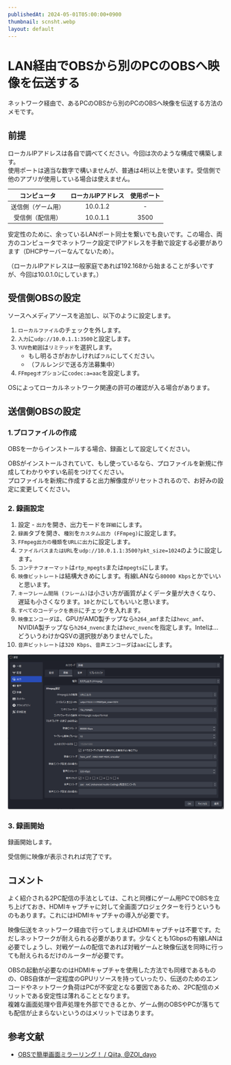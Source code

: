 ```yaml
---
publishedAt: 2024-05-01T05:00:00+0900
thumbnail: scnsht.webp
layout: default
---
```

# LAN経由でOBSから別のPCのOBSへ映像を伝送する

ネットワーク経由で、あるPCのOBSから別のPCのOBSへ映像を伝送する方法のメモです。

## 前提

ローカルIPアドレスは各自で調べてください。今回は次のような構成で構築します。  
使用ポートは適当な数字で構いませんが、普通は4桁以上を使います。受信側で他のアプリが使用している場合は使えません。

| コンピュータ | ローカルIPアドレス | 使用ポート |
|:-:|:-:|:-:|
| 送信側（ゲーム用） | 10.0.1.2 | - |
| 受信側（配信用） | 10.0.1.1 | 3500 |

安定性のために、余っているLANポート同士を繋いでも良いです。この場合、両方のコンピュータでネットワーク設定でIPアドレスを手動で設定する必要があります（DHCPサーバーなんてないため）。

（ローカルIPアドレスは一般家庭であれば192.168から始まることが多いですが、今回は10.0.1.0にしています。）

## 受信側OBSの設定
ソースへメディアソースを追加し、以下のように設定します。

1. `ローカルファイル`のチェックを外します。
2. `入力`に`udp://10.0.1.1:3500`と設定します。
3. `YUV色範囲`は`リミテッド`を選択します。
   * もし明るさがおかしければ`フル`にしてください。
   * （フルレンジで送る方法募集中）
4. `FFmpegオプション`に`codec:a=aac`を設定します。

OSによってローカルネットワーク関連の許可の確認が入る場合があります。

## 送信側OBSの設定
### 1.プロファイルの作成
OBSを一からインストールする場合、録画として設定してください。

OBSがインストールされていて、もし使っているなら、プロファイルを新規に作成してわかりやすい名前をつけてください。  
プロファイルを新規に作成すると出力解像度がリセットされるので、お好みの設定に変更してください。

### 2. 録画設定
1. 設定 - `出力`を開き、出力モードを`詳細`にします。
2. `録画`タブを開き、`種別`を`カスタム出力 (FFmpeg)`に設定します。
3. `FFmpeg出力の種類`を`URLに出力`に設定します。
4. `ファイルパスまたはURL`を`udp://10.0.1.1:3500?pkt_size=1024`のように設定します。
5. `コンテナフォーマット`は`rtp_mpegts`または`mpegts`にします。
6. `映像ビットレート`は結構大きめにします。有線LANなら`80000 Kbps`とかでいいと思います。
7. `キーフレーム間隔 (フレーム)`は小さい方が画質がよくデータ量が大きくなり、遅延も小さくなります。`10`とかにしてもいいと思います。
8. `すべてのコーデックを表示`にチェックを入れます。
9. `映像エンコーダ`は、GPUがAMD製チップなら`h264_amf`または`hevc_amf`、NVIDIA製チップなら`h264_nvenc`または`hevc_nvenc`を指定します。Intelは…どういうわけかQSVの選択肢がありませんでした。
10. `音声ビットレート`は`320 Kbps`、`音声エンコーダ`は`aac`にします。

![](src-settings.webp "送信側の設定")

### 3. 録画開始
録画開始します。

受信側に映像が表示されれば完了です。

## コメント
よく紹介される2PC配信の手法としては、これと同様にゲーム用PCでOBSを立ち上げておき、HDMIキャプチャに対して全画面プロジェクターを行うというものもあります。これにはHDMIキャプチャの導入が必要です。

映像伝送をネットワーク経由で行ってしまえばHDMIキャプチャは不要です。ただしネットワークが耐えられる必要があります。少なくとも1Gbpsの有線LANは必要でしょうし、対戦ゲームの配信であれば対戦ゲームと映像伝送を同時に行っても耐えられるだけのルーターが必要です。

OBSの起動が必要なのはHDMIキャプチャを使用した方法でも同様であるものの、OBS自体が一定程度のGPUリソースを持っていったり、伝送のためのエンコードやネットワーク負荷はPCが不安定となる要因であるため、2PC配信のメリットである安定性は薄れることとなります。  
複雑な画面処理や音声処理を外部でできるとか、ゲーム側のOBSやPCが落ちても配信が止まらないというのはメリットではあります。

## 参考文献
- [OBSで簡単画面ミラーリング！ / Qiita, @ZOI_dayo](https://qiita.com/ZOI_dayo/items/7123d2dc08ae0dea34cf)

